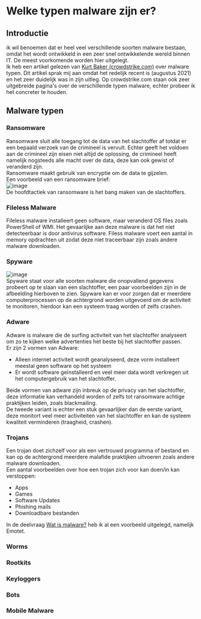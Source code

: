 # Welke typen malware zijn er?

## Introductie
ik wil benoemen dat er heel veel verschillende soorten malware bestaan, omdat het wordt ontwikkeld in een zeer snel ontwikkelende wereld binnen IT. De meest voorkomende worden hier uitgelegt.  
Ik heb een artikel gelezen van [Kurt Baker (crowdstrike.com)](https://www.crowdstrike.com/cybersecurity-101/malware/types-of-malware/) over malware typen. Dit artikel sprak mij aan omdat het redelijk recent is (augustus 2021) en het zeer duidelijk was in zijn uitleg. Op crowdstrike.com staan ook zeer uitgebreide pagina's over de verschillende typen malware, echter probeer ik het concreter te houden.

## Malware typen

### Ransomware
Ransomware sluit alle toegang tot de data van het slachtoffer af totdat er een bepaald verzoek van de crimineel is vervult. Echter geeft het voldoen aan de crimineel zijn eisen niet altijd de oplossing, de crimineel heeft namelijk nogsteeds alle macht over de data, deze kan ook gewist of veranderd zijn.  
Ransomware maakt gebruik van encryptie om de data te gijzelen.  
Een voorbeeld van een ransomware brief:  
![image](https://user-images.githubusercontent.com/58031089/146090516-a7b18839-d686-4787-8261-60ac2cb960bf.png)  
De hoofdtactiek van ransomware is het bang maken van de slachtoffers.

### Fileless Malware
Fileless malware installeert geen software, maar veranderd OS files zoals PowerShell of WMI. Het gevaarlijke aan deze malware is dat het niet detecteerbaar is door antivirus software. Filess malware voert een aantal in memory opdrachten uit zodat deze niet traceerbaar zijn zoals andere malware downloaden. 

### Spyware
![image](https://user-images.githubusercontent.com/58031089/146189802-1678cc93-4a82-478d-97f8-549f2896d1d2.png)  
Spyware staat voor alle soorten malware die onopvallend gegevens probeert op te slaan van een slachtoffer, een paar voorbeelden zijn in de afbeelding hierboven te zien. Spyware kan er voor zorgen dat er meerdere computerprocessen op de achtergrond worden uitgevoerd om de activiteit te monitoren, hierdoor kan een systeem traag worden of zelfs crashen.  

### Adware
Adware is malware die de surfing activiteit van het slachtoffer analyseert om zo te kijken welke advertenties het beste bij het slachtoffer passen.  
Er zijn 2 vormen van Adware:
- Alleen internet activiteit wordt geanalyseerd, deze vorm installeert meestal geen software op het systeem
- Er wordt software geïnstalleerd en veel meer data wordt verkregen uit het computergebruik van het slachtoffer.  

Beide vormen van adware zijn inbreuk op de privacy van het slachtoffer, deze informatie kan verhandeld worden of zelfs tot ransomware achtige praktijken leiden, zoals blackmailing.  
De tweede variant is echter een stuk gevaarlijker dan de eerste variant, deze monitort veel meer activiteiten van het slachtoffer en kan de systeem kwaliteit verminderen (traagheid, crashen).

### Trojans
Een trojan doet zichzelf voor als een vertrouwd programma of bestand en kan op de achtergrond meerdere malafide praktijken uitvoeren zoals andere malware downloaden.  
Een aantal voorbeelden over hoe een trojan zich voor kan doen/in kan verstoppen:  
- Apps
- Games
- Software Updates
- Phishing mails
- Downloadbare bestanden  
  
In de deelvraag [Wat is malware?](https://github.com/BrucevandeVen/Personal_Project_Virus/blob/main/Wat_is_malware%3F.md#voorbeelden) heb ik al een voorbeeld uitgelegd, namelijk Emotet.
### Worms
### Rootkits
### Keyloggers
### Bots
### Mobile Malware
